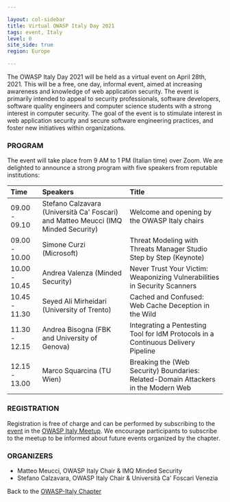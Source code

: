 ```yaml
---

layout: col-sidebar
title: Virtual OWASP Italy Day 2021
tags: event, Italy
level: 0
site_side: true
region: Europe

---
```


The OWASP Italy Day 2021 will be held as a virtual event on April 28th, 2021. This will be a free, one day, informal event, aimed at increasing awareness and knowledge of web application security. The event is primarily intended to appeal to security professionals, software developers, software quality engineers and computer science students with a strong interest in computer security. The goal of the event is to stimulate interest in web application security and secure software engineering practices, and foster new initiatives within organizations.

### PROGRAM

The event will take place from 9 AM to 1 PM (Italian time) over Zoom. We are delighted to announce a strong program with five speakers from reputable institutions:

| Time          | Speakers                                                                       | Title |
| :---          | :---                                                                           | :---          |
| 09.00 - 09.10 | Stefano Calzavara (Università Ca' Foscari) and Matteo Meucci (IMQ Minded Security) | Welcome and opening by the OWASP Italy chairs |
| 09.00 - 10.00 | Simone Curzi (Microsoft)                                                       | Threat Modeling with Threats Manager Studio Step by Step (Keynote) |
| 10.00 - 10.45 | Andrea Valenza (Minded Security)                                               | Never Trust Your Victim: Weaponizing Vulnerabilities in Security Scanners |
| 10.45 - 11.30 | Seyed Ali Mirheidari (University of Trento)                                    | Cached and Confused: Web Cache Deception in the Wild |
| 11.30 - 12.15 | Andrea Bisogna (FBK and University of Genova)                                  | Integrating a Pentesting Tool for IdM Protocols in a Continuous Delivery Pipeline |
| 12.15 - 13.00 | Marco Squarcina (TU Wien)                                                      | Breaking the (Web Security) Boundaries: Related-Domain Attackers in the Modern Web |

### REGISTRATION

Registration is free of charge and can be performed by subscribing to the [event](https://www.meetup.com/it-IT/owasp-italy-meetup-group/events/277407026/) in the [OWASP Italy Meetup](https://www.meetup.com/it-IT/owasp-italy-meetup-group/). We encourage participants to subscribe to the meetup to be informed about future events organized by the chapter.

### ORGANIZERS
- Matteo Meucci, OWASP Italy Chair & IMQ Minded Security
- Stefano Calzavara, OWASP Italy Chair & Università Ca' Foscari Venezia

Back to the [OWASP-Italy Chapter](https://owasp.org/www-chapter-italy)
